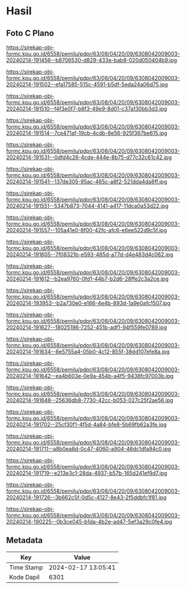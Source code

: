 # Hasil

## Foto C Plano

https://sirekap-obj-formc.kpu.go.id/6558/pemilu/pdpr/63/08/04/20/09/6308042009003-20240214-191456--b8706530-d829-433e-bab8-020d050404b9.jpg

https://sirekap-obj-formc.kpu.go.id/6558/pemilu/pdpr/63/08/04/20/09/6308042009003-20240214-191502--efa17585-515c-4591-b5df-5eda24a06d75.jpg

https://sirekap-obj-formc.kpu.go.id/6558/pemilu/pdpr/63/08/04/20/09/6308042009003-20240214-191510--f4f3e0f7-b8f3-49e9-8d01-c37a130bb3d3.jpg

https://sirekap-obj-formc.kpu.go.id/6558/pemilu/pdpr/63/08/04/20/09/6308042009003-20240214-191514--7ce471af-19cb-4cdb-8e56-925f367be615.jpg

https://sirekap-obj-formc.kpu.go.id/6558/pemilu/pdpr/63/08/04/20/09/6308042009003-20240214-191531--0dfd4c26-4cde-444e-8b75-d77c32c61c42.jpg

https://sirekap-obj-formc.kpu.go.id/6558/pemilu/pdpr/63/08/04/20/09/6308042009003-20240214-191541--137de305-95ac-465c-a8f2-521dda4da8ff.jpg

https://sirekap-obj-formc.kpu.go.id/6558/pemilu/pdpr/63/08/04/20/09/6308042009003-20240214-191551--5347b873-7044-4141-a417-11dca0a53d22.jpg

https://sirekap-obj-formc.kpu.go.id/6558/pemilu/pdpr/63/08/04/20/09/6308042009003-20240214-191557--105a41e0-8f00-42fc-afc6-e6ee522d9c5f.jpg

https://sirekap-obj-formc.kpu.go.id/6558/pemilu/pdpr/63/08/04/20/09/6308042009003-20240214-191605--7f08321b-e593-485d-a77d-d4e483d4c062.jpg

https://sirekap-obj-formc.kpu.go.id/6558/pemilu/pdpr/63/08/04/20/09/6308042009003-20240214-191612--b2ea9760-0fd1-44b7-b2d6-28ffe2c3a2ce.jpg

https://sirekap-obj-formc.kpu.go.id/6558/pemilu/pdpr/63/08/04/20/09/6308042009003-20240214-193953--b2a730e0-e186-4e4b-893d-1a9e0afc1507.jpg

https://sirekap-obj-formc.kpu.go.id/6558/pemilu/pdpr/63/08/04/20/09/6308042009003-20240214-191627--18025196-7252-451b-adf1-94f559fe0789.jpg

https://sirekap-obj-formc.kpu.go.id/6558/pemilu/pdpr/63/08/04/20/09/6308042009003-20240214-191634--8e5755a4-05b0-4c12-855f-38dd107efe8a.jpg

https://sirekap-obj-formc.kpu.go.id/6558/pemilu/pdpr/63/08/04/20/09/6308042009003-20240214-191642--ea4b603e-0e9a-454b-a4f5-9438fc97003b.jpg

https://sirekap-obj-formc.kpu.go.id/6558/pemilu/pdpr/63/08/04/20/09/6308042009003-20240214-191648--25636db8-7730-42cc-b053-027c25f2ae56.jpg

https://sirekap-obj-formc.kpu.go.id/6558/pemilu/pdpr/63/08/04/20/09/6308042009003-20240214-191702--25cf30f1-4f5d-4a84-bfe8-5b69fb62a3fe.jpg

https://sirekap-obj-formc.kpu.go.id/6558/pemilu/pdpr/63/08/04/20/09/6308042009003-20240214-191711--a8b0ea8d-0c47-4060-a904-46dc1dfa94c0.jpg

https://sirekap-obj-formc.kpu.go.id/6558/pemilu/pdpr/63/08/04/20/09/6308042009003-20240214-191719--e213e3c1-28da-4937-b57b-165d241ef9d7.jpg

https://sirekap-obj-formc.kpu.go.id/6558/pemilu/pdpr/63/08/04/20/09/6308042009003-20240214-191726--3b662c5f-0d5c-4127-8e43-2f5ddbfc1f81.jpg

https://sirekap-obj-formc.kpu.go.id/6558/pemilu/pdpr/63/08/04/20/09/6308042009003-20240214-190225--0b3ce045-b1da-4b2e-ad47-5ef3a29c0fe4.jpg


## Metadata

| Key        | Value               |
| ---------- | ------------------- |
| Time Stamp | 2024-02-17 13:05:41 |
| Kode Dapil | 6301                |



